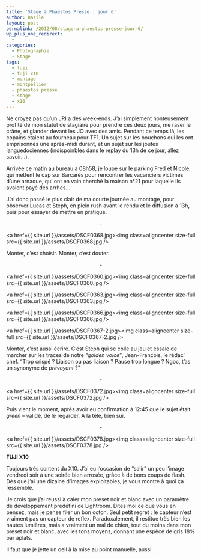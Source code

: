 ```yaml
---
title: 'Stage à Phaestos Presse : jour 6'
author: Basile
layout: post
permalink: /2012/08/stage-a-phaestos-presse-jour-6/
wp_plus_one_redirect:
  -
categories:
  - Photographie
  - Stage
tags:
  - fuji
  - fuji x10
  - montage
  - montpellier
  - phaestos presse
  - stage
  - x10
---
```

Ne croyez pas qu&#8217;un JRI a des week-ends.
J&#8217;ai simplement honteusement profité de mon statut de stagiaire pour prendre ces deux jours, me raser le crâne, et glander devant les JO avec des amis. Pendant ce temps là, les copains étaient au fourneau pour TF1.
Un sujet sur les bouchons qui les ont emprisonnés une après-midi durant, et un sujet sur les joutes languedociennes (indispoinbles dans le replay du 13h de ce jour, allez savoir&#8230;).

Arrivée ce matin au bureau à 08h58, je loupe sur le parking Fred et Nicole, qui mettent le cap sur Barcarès pour rencontrer les vacanciers victimes d&#8217;une arnaque, qui ont en vain cherché la maison n°21 pour laquelle ils avaient payé des arrhes&#8230;

J&#8217;ai donc passé le plus clair de ma courte journée au montage, pour observer Lucas et Steph, en plein rush avant le rendu et le diffusion à 13h, puis pour essayer de mettre en pratique.

<p style="text-align: center;">
  -
</p>

<a href={{ site.url }}/assets/DSCF0368.jpg><img class=aligncenter size-full src={{ site.url }}/assets/DSCF0368.jpg /></a>

Monter, c&#8217;est choisir. Monter, c&#8217;est douter.

<p style="text-align: center;">
  -
</p>

<a href={{ site.url }}/assets/DSCF0360.jpg><img class=aligncenter size-full src={{ site.url }}/assets/DSCF0360.jpg /></a>

<a href={{ site.url }}/assets/DSCF0363.jpg><img class=aligncenter size-full src={{ site.url }}/assets/DSCF0363.jpg /></a>

<a href={{ site.url }}/assets/DSCF0366.jpg><img class=aligncenter size-full src={{ site.url }}/assets/DSCF0366.jpg /></a>

<a href={{ site.url }}/assets/DSCF0367-2.jpg><img class=aligncenter size-full src={{ site.url }}/assets/DSCF0367-2.jpg /></a>

Monter, c&#8217;est aussi écrire.
C&#8217;est Steph qui se colle au jeu et essaie de marcher sur les traces de notre *&#8220;golden voice&#8221;*, Jean-François, le rédac&#8217; chef.
&#8220;Trop crispé ? Liaison ou pas liaison ? Pause trop longue ? Ngoc, t&#8217;as un synonyme de *prévoyant* ?&#8221;

<p style="text-align: center;">
  -
</p>

<a href={{ site.url }}/assets/DSCF0372.jpg><img class=aligncenter size-full src={{ site.url }}/assets/DSCF0372.jpg /></a>

Puis vient le moment, après avoir eu confirmation à 12:45 que le sujet était *green* &#8211; validé, de le regarder. A la télé, bien sur.

<p style="text-align: center;">
  -
</p>

<a href={{ site.url }}/assets/DSCF0378.jpg><img class=aligncenter size-full src={{ site.url }}/assets/DSCF0378.jpg /></a>

**FUJI X10**

Toujours très content du X10.
J&#8217;ai eu l&#8217;occasion de &#8220;salir&#8221; un peu l&#8217;image vendredi soir à une soirée bien arrosée, grâce à de bons coups de flash. Dès que j&#8217;ai une dizaine d&#8217;images exploitables, je vous montre à quoi ça ressemble.

Je crois que j&#8217;ai réussi à caler mon preset noir et blanc avec un paramètre de développement prédéfini de Lightroom. Dites moi ce que vous en pensez, mais je pense filer un bon coton.
Seul petit regret : le capteur n&#8217;est vraiment pas un capteur de reflex. Paradoxalement, il restitue très bien les hautes lumières, mais a vraiment un mal de chien, tout du moins dans mon preset noir et blanc, avec les tons moyens, donnant une espèce de gris 18% par aplats.

Il faut que je jette un oeil à la mise au point manuelle, aussi.

<div class="wp_plus_one_button" style="margin: 0 8px 8px 0; float:left; ">
  <g:plusone count="false" href="http://blog.basilesimon.fr/2012/08/stage-a-phaestos-presse-jour-6/" callback="wp_plus_one_handler"></g:plusone>
</div>
